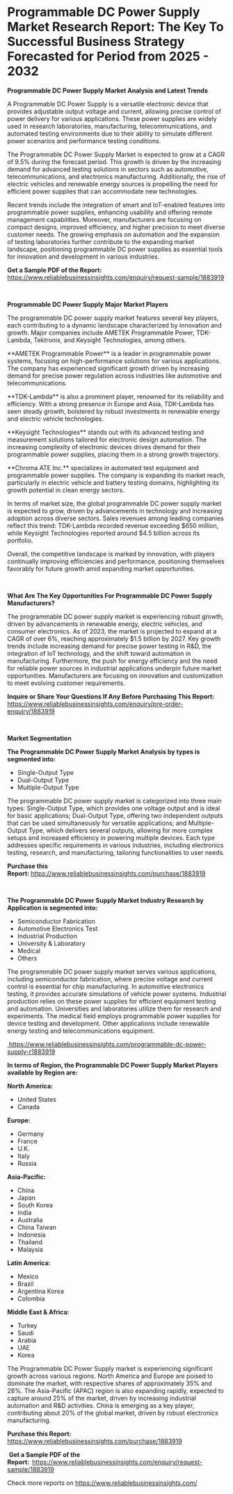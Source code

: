 <p><h1>Programmable DC Power Supply Market Research Report: The Key To Successful Business Strategy Forecasted for Period from 2025 - 2032</h1></p><p><strong>Programmable DC Power Supply Market Analysis and Latest Trends</strong></p>
<p><p>A Programmable DC Power Supply is a versatile electronic device that provides adjustable output voltage and current, allowing precise control of power delivery for various applications. These power supplies are widely used in research laboratories, manufacturing, telecommunications, and automated testing environments due to their ability to simulate different power scenarios and performance testing conditions.</p><p>The Programmable DC Power Supply Market is expected to grow at a CAGR of 9.5% during the forecast period. This growth is driven by the increasing demand for advanced testing solutions in sectors such as automotive, telecommunications, and electronics manufacturing. Additionally, the rise of electric vehicles and renewable energy sources is propelling the need for efficient power supplies that can accommodate new technologies.</p><p>Recent trends include the integration of smart and IoT-enabled features into programmable power supplies, enhancing usability and offering remote management capabilities. Moreover, manufacturers are focusing on compact designs, improved efficiency, and higher precision to meet diverse customer needs. The growing emphasis on automation and the expansion of testing laboratories further contribute to the expanding market landscape, positioning programmable DC power supplies as essential tools for innovation and development in various industries.</p></p>
<p><strong>Get a Sample PDF of the Report:&nbsp;</strong> <a href="https://www.reliablebusinessinsights.com/enquiry/request-sample/1883919?utm_campaign=2094&utm_medium=2&utm_source=Github&utm_content=ia&utm_term=12022025&utm_id=programmable-dc-power-supply">https://www.reliablebusinessinsights.com/enquiry/request-sample/1883919</a></p>
<p>&nbsp;</p>
<p><strong>Programmable DC Power Supply Major Market Players</strong></p>
<p><p>The programmable DC power supply market features several key players, each contributing to a dynamic landscape characterized by innovation and growth. Major companies include AMETEK Programmable Power, TDK-Lambda, Tektronix, and Keysight Technologies, among others.</p><p>**AMETEK Programmable Power** is a leader in programmable power systems, focusing on high-performance solutions for various applications. The company has experienced significant growth driven by increasing demand for precise power regulation across industries like automotive and telecommunications. </p><p>**TDK-Lambda** is also a prominent player, renowned for its reliability and efficiency. With a strong presence in Europe and Asia, TDK-Lambda has seen steady growth, bolstered by robust investments in renewable energy and electric vehicle technologies.</p><p>**Keysight Technologies** stands out with its advanced testing and measurement solutions tailored for electronic design automation. The increasing complexity of electronic devices drives demand for their programmable power supplies, placing them in a strong growth trajectory.</p><p>**Chroma ATE Inc.** specializes in automated test equipment and programmable power supplies. The company is expanding its market reach, particularly in electric vehicle and battery testing domains, highlighting its growth potential in clean energy sectors.</p><p>In terms of market size, the global programmable DC power supply market is expected to grow, driven by advancements in technology and increasing adoption across diverse sectors. Sales revenues among leading companies reflect this trend: TDK-Lambda recorded revenue exceeding $650 million, while Keysight Technologies reported around $4.5 billion across its portfolio.</p><p>Overall, the competitive landscape is marked by innovation, with players continually improving efficiencies and performance, positioning themselves favorably for future growth amid expanding market opportunities.</p></p>
<p>&nbsp;</p>
<p><strong>What Are The Key Opportunities For Programmable DC Power Supply Manufacturers?</strong></p>
<p><p>The programmable DC power supply market is experiencing robust growth, driven by advancements in renewable energy, electric vehicles, and consumer electronics. As of 2023, the market is projected to expand at a CAGR of over 6%, reaching approximately $1.5 billion by 2027. Key growth trends include increasing demand for precise power testing in R&D, the integration of IoT technology, and the shift toward automation in manufacturing. Furthermore, the push for energy efficiency and the need for reliable power sources in industrial applications underpin future market opportunities. Manufacturers are focusing on innovation and customization to meet evolving customer requirements.</p></p>
<p><strong>Inquire or Share Your Questions If Any Before Purchasing This Report:</strong> <a href="https://www.reliablebusinessinsights.com/enquiry/pre-order-enquiry/1883919?utm_campaign=2094&utm_medium=2&utm_source=Github&utm_content=ia&utm_term=12022025&utm_id=programmable-dc-power-supply">https://www.reliablebusinessinsights.com/enquiry/pre-order-enquiry/1883919</a></p>
<p>&nbsp;</p>
<p><strong>Market Segmentation</strong></p>
<p><strong>The Programmable DC Power Supply Market Analysis by types is segmented into:</strong></p>
<p><ul><li>Single-Output Type</li><li>Dual-Output Type</li><li>Multiple-Output Type</li></ul></p>
<p><p>The programmable DC power supply market is categorized into three main types: Single-Output Type, which provides one voltage output and is ideal for basic applications; Dual-Output Type, offering two independent outputs that can be used simultaneously for versatile applications; and Multiple-Output Type, which delivers several outputs, allowing for more complex setups and increased efficiency in powering multiple devices. Each type addresses specific requirements in various industries, including electronics testing, research, and manufacturing, tailoring functionalities to user needs.</p></p>
<p><strong>Purchase this Report:&nbsp;</strong><a href="https://www.reliablebusinessinsights.com/purchase/1883919?utm_campaign=2094&utm_medium=2&utm_source=Github&utm_content=ia&utm_term=12022025&utm_id=programmable-dc-power-supply">https://www.reliablebusinessinsights.com/purchase/1883919</a></p>
<p>&nbsp;</p>
<p><strong>The Programmable DC Power Supply Market Industry Research by Application is segmented into:</strong></p>
<p><ul><li>Semiconductor Fabrication</li><li>Automotive Electronics Test</li><li>Industrial Production</li><li>University & Laboratory</li><li>Medical</li><li>Others</li></ul></p>
<p><p>The programmable DC power supply market serves various applications, including semiconductor fabrication, where precise voltage and current control is essential for chip manufacturing. In automotive electronics testing, it provides accurate simulations of vehicle power systems. Industrial production relies on these power supplies for efficient equipment testing and automation. Universities and laboratories utilize them for research and experiments. The medical field employs programmable power supplies for device testing and development. Other applications include renewable energy testing and telecommunications equipment.</p></p>
<p><a href="https://www.reliablebusinessinsights.com/programmable-dc-power-supply-r1883919?utm_campaign=2094&utm_medium=2&utm_source=Github&utm_content=ia&utm_term=12022025&utm_id=programmable-dc-power-supply">&nbsp;https://www.reliablebusinessinsights.com/programmable-dc-power-supply-r1883919</a></p>
<p><strong>In terms of Region, the Programmable DC Power Supply Market Players available by Region are:</strong></p>
<p>
    <p> <strong> North America: </strong>
        <ul>
            <li>United States</li>
            <li>Canada</li>
        </ul>
        </p> 
    <p> <strong> Europe: </strong>
        <ul>
            <li>Germany</li>
            <li>France</li>
            <li>U.K.</li>
            <li>Italy</li>
            <li>Russia</li>
        </ul>
        </p> 
    <p> <strong> Asia-Pacific: </strong>
        <ul>
            <li>China</li>
            <li>Japan</li>
            <li>South Korea</li>
            <li>India</li>
            <li>Australia</li>
            <li>China Taiwan</li>
            <li>Indonesia</li>
            <li>Thailand</li>
            <li>Malaysia</li>
        </ul>
        </p> 
    <p> <strong> Latin America: </strong>
        <ul>
            <li>Mexico</li>
            <li>Brazil</li>
            <li>Argentina Korea</li>
            <li>Colombia</li>
        </ul>
        </p> 
    <p> <strong> Middle East & Africa: </strong>
        <ul>
            <li>Turkey</li>
            <li>Saudi</li>
            <li>Arabia</li>
            <li>UAE</li>
            <li>Korea</li>
        </ul>
    </p>
    </p>
<p><p>The Programmable DC Power Supply market is experiencing significant growth across various regions. North America and Europe are poised to dominate the market, with respective shares of approximately 35% and 28%. The Asia-Pacific (APAC) region is also expanding rapidly, expected to capture around 25% of the market, driven by increasing industrial automation and R&D activities. China is emerging as a key player, contributing about 20% of the global market, driven by robust electronics manufacturing.</p></p>
<p><strong>Purchase this Report: </strong><a href="https://www.reliablebusinessinsights.com/purchase/1883919?utm_campaign=2094&utm_medium=2&utm_source=Github&utm_content=ia&utm_term=12022025&utm_id=programmable-dc-power-supply">https://www.reliablebusinessinsights.com/purchase/1883919</a></p>
<p>&nbsp;<strong>Get a Sample PDF of the Report:&nbsp;&nbsp;</strong><a href="https://www.reliablebusinessinsights.com/enquiry/request-sample/1883919?utm_campaign=2094&utm_medium=2&utm_source=Github&utm_content=ia&utm_term=12022025&utm_id=programmable-dc-power-supply">https://www.reliablebusinessinsights.com/enquiry/request-sample/1883919</a></p>
<p><strong></strong></p>
<p>Check more reports on <a href="https://www.reliablebusinessinsights.com/?utm_campaign=2094&utm_medium=2&utm_source=Github&utm_content=ia&utm_term=12022025&utm_id=programmable-dc-power-supply">https://www.reliablebusinessinsights.com/</a></p>